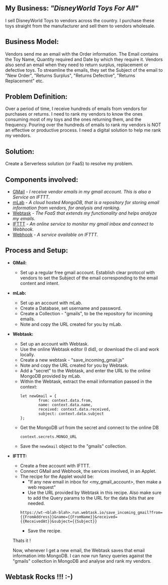 ## My Business: *"DisneyWorld Toys For All"*
I sell DisneyWorld Toys to vendors across the country. I purchase these toys straight from the manufacturer and sell them to vendors wholesale.

## Business Model:
Vendors send me an email with the Order information. The Email contains the Toy Name, Quantity required and Date by which they require it. Vendors also send an email when they need to return surplus, replacement or defective toys. To streamline the emails, they set the Subject of the email to "New Order", "Returns Surplus", "Returns Defective", "Returns Replacement" etc.

## Problem Definition:
Over a period of time, I receive hundreds of emails from vendors for purchases or returns. I need to rank my vendors to know the ones consuming most of my toys and the ones returning them, and the frequency. Pouring over the hundreds of emails to rank my vendors is NOT an effective or productive process. I need a digital solution to help me rank my vendors.

## Solution:
Create a Serverless solution (or FaaS) to resolve my problem.

## Components involved:
* [GMail](www.gmail.com) - *I receive vendor emails in my gmail account. This is also a Service on IFTTT.*
* [mLab](https://mlab.com/) - *A cloud hosted MongoDB, that is a repository for storing email information from vendors, for analysis and ranking.*
* [Webtask](https://webtask.io/) - *The FaaS that extends my functionality and helps analyze my emails.*
* [IFTTT](https://ifttt.com/) - *An online service to monitor my gmail inbox and connect to Webhook.*
* [Webhook](https://ifttt.com/maker_webhooks) - *A service available on IFTTT.*


## Process and Setup:
* **GMail:** 
    * Set up a regular free gmail account. Establish clear protocol with vendors to set the Subject of the email corresponding to the email content and intent.

* **mLab:**
    * Set up an account with mLab.
    * Create a Database, set username and password.
    * Create a Collection - "gmails", to be the repository for incoming emails.
    * Note and copy the URL created for you by mLab.

* **Webtask:**
    * Set up an account with Webtask.
    * Use the online Webtask editor (I did), or download the cli and work locally.
    * Create a new webtask - "save_incoming_gmail.js"
    * Note and copy the URL created for you by Webtask.
    * Add a "secret" to the Webtask, and enter the URL to the online MongoDB provided by mLab.
    * Within the Webtask, extract the email information passed in the context:
        ```
        let newGmail = {
                from: context.data.from,
                name: context.data.name,
                received: context.data.received,
                subject: context.data.subject
        };
        ```
    * Get the MongoDB url from the secret and connect to the online DB
        ```
        context.secrets.MONGO_URL
        ```
    * Save the ```newGmail``` object to the "gmails" collection.

* **IFTTT:** 
    * Create a free account with IFTTT.
    * Connect GMail and Webhook, the services involved, in an Applet.
    * The recipe for the Applet would be:
        * "If any new email in inbox for <my_gmail_account>, then make a web request"
        * Use the URL provided by Webtask in this recipe. Also make sure to add the Query params to the URL for the data bits that are needed.
        ```
        https://wt-<blah-blah>.run.webtask.io/save_incoming_gmail?from={{FromAddress}}&name={{FromName}}&received={{ReceivedAt}}&subject={{Subject}}
        ```
        * Save the recipe.

    Thats it !

    Now, whenever I get a new email, the Webtask saves that email information into MongoDB. I can now run fancy queries against the "gmails" collection in MongoDB and analyse and rank my vendors.

##  Webtask Rocks !!! :-)